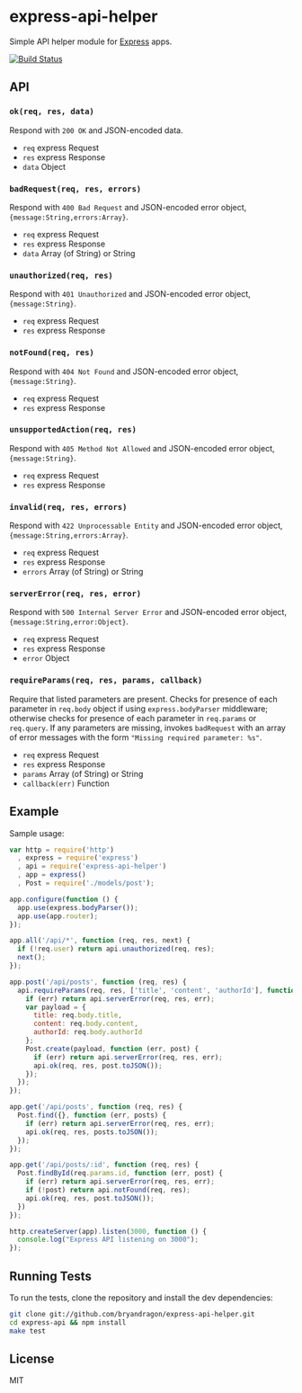 # express-api-helper

Simple API helper module for [Express](http://expressjs.com) apps.

[![Build Status](https://secure.travis-ci.org/bryandragon/express-api-helper.png)](http://travis-ci.org/bryandragon/express-api-helper)

## API

### `ok(req, res, data)`

Respond with `200 OK` and JSON-encoded data.

* `req` express Request
* `res` express Response
* `data` Object

### `badRequest(req, res, errors)`

Respond with `400 Bad Request` and JSON-encoded error object, `{message:String,errors:Array}`.

* `req` express Request
* `res` express Response
* `data` Array (of String) or String

### `unauthorized(req, res)`

Respond with `401 Unauthorized` and JSON-encoded error object, `{message:String}`.

* `req` express Request
* `res` express Response

### `notFound(req, res)`

Respond with `404 Not Found` and JSON-encoded error object, `{message:String}`.

* `req` express Request
* `res` express Response

### `unsupportedAction(req, res)`

Respond with `405 Method Not Allowed` and JSON-encoded error object, `{message:String}`.

* `req` express Request
* `res` express Response

### `invalid(req, res, errors)`

Respond with `422 Unprocessable Entity` and JSON-encoded error object, `{message:String,errors:Array}`.

* `req` express Request
* `res` express Response
* `errors` Array (of String) or String

### `serverError(req, res, error)`

Respond with `500 Internal Server Error` and JSON-encoded error object, `{message:String,error:Object}`.

* `req` express Request
* `res` express Response
* `error` Object

### `requireParams(req, res, params, callback)`

Require that listed parameters are present. Checks for presence of each parameter in `req.body` object if using `express.bodyParser` middleware; otherwise checks for presence of each parameter in `req.params` or `req.query`. If any parameters are missing, invokes `badRequest` with an array of error messages with the form `"Missing required parameter: %s"`.

* `req` express Request
* `res` express Response
* `params` Array (of String) or String
* `callback(err)` Function

## Example

Sample usage:

```javascript
var http = require('http')
  , express = require('express')
  , api = require('express-api-helper')
  , app = express()
  , Post = require('./models/post');

app.configure(function () {
  app.use(express.bodyParser());
  app.use(app.router);
});

app.all('/api/*', function (req, res, next) {
  if (!req.user) return api.unauthorized(req, res);
  next();
});

app.post('/api/posts', function (req, res) {
  api.requireParams(req, res, ['title', 'content', 'authorId'], function (err) {
    if (err) return api.serverError(req, res, err);
    var payload = {
      title: req.body.title,
      content: req.body.content,
      authorId: req.body.authorId
    };
    Post.create(payload, function (err, post) {
      if (err) return api.serverError(req, res, err);
      api.ok(req, res, post.toJSON());
    });
  });
});

app.get('/api/posts', function (req, res) {
  Post.find({}, function (err, posts) {
    if (err) return api.serverError(req, res, err);
    api.ok(req, res, posts.toJSON());
  });
});

app.get('/api/posts/:id', function (req, res) {
  Post.findById(req.params.id, function (err, post) {
    if (err) return api.serverError(req, res, err);
    if (!post) return api.notFound(req, res);
    api.ok(req, res, post.toJSON());
  })
});

http.createServer(app).listen(3000, function () {
  console.log("Express API listening on 3000");
});
```

## Running Tests

To run the tests, clone the repository and install the dev dependencies:

```bash
git clone git://github.com/bryandragon/express-api-helper.git
cd express-api && npm install
make test
```

## License

MIT
